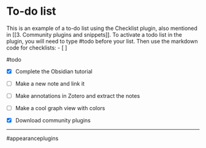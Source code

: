 # To-do list

This is an example of a to-do list using the Checklist plugin, also mentioned in [[3. Community plugins and snippets]]. To activate a todo list in the plugin, you will need to type #todo before your list. Then use the markdown code for checklists: - [ ]

#todo
- [x] Complete the Obsidian tutorial
- [ ] Make a new note and link it
- [ ] Make annotations in Zotero and extract the notes
- [ ] Make a cool graph view with colors
- [x] Download community plugins




---
#appearanceplugins 
